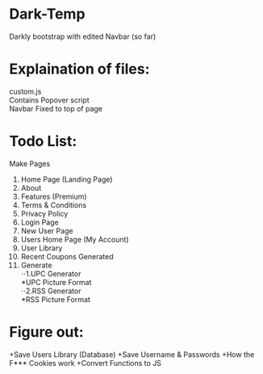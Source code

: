 # Dark-Temp
Darkly bootstrap with edited Navbar (so far)

# Explaination of files:

  custom.js  
  Contains Popover script  
  Navbar Fixed to top of page  

# Todo List:  
Make Pages  
1. Home Page (Landing Page)  
2. About  
3. Features (Premium)  
4. Terms & Conditions  
5. Privacy Policy  
6. Login Page  
7. New User Page  
8. Users Home Page (My Account)  
9. User Library  
10. Recent Coupons Generated  
11. Generate  
⋅⋅1.UPC Generator  
*UPC Picture Format  
⋅⋅2.RSS Generator  
*RSS Picture Format  
# Figure out:  
+Save Users Library (Database)
+Save Username & Passwords
+How the F*** Cookies work
+Convert Functions to JS
